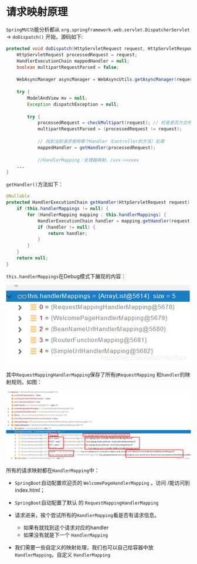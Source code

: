 # 请求映射原理

`SpringMVC功`能分析都从 `org.springframework.web.servlet.DispatcherServlet` -> `doDispatch()` 开始，源码如下:

```java
protected void doDispatch(HttpServletRequest request, HttpServletResponse response) throws Exception {
    HttpServletRequest processedRequest = request;
    HandlerExecutionChain mappedHandler = null;
    boolean multipartRequestParsed = false;

    WebAsyncManager asyncManager = WebAsyncUtils.getAsyncManager(request);

    try {
        ModelAndView mv = null;
        Exception dispatchException = null;

        try {
            processedRequest = checkMultipart(request); // 检查是否为文件上传请求
            multipartRequestParsed = (processedRequest != request);

            // 找到当前请求使用哪个Handler（Controller的方法）处理
            mappedHandler = getHandler(processedRequest);

            //HandlerMapping：处理器映射。/xxx->>xxxx
    ...
}
```

`getHandler()`方法如下：

```java
@Nullable
protected HandlerExecutionChain getHandler(HttpServletRequest request) throws Exception {
    if (this.handlerMappings != null) {
        for (HandlerMapping mapping : this.handlerMappings) {
            HandlerExecutionChain handler = mapping.getHandler(request);
            if (handler != null) {
                return handler;
            }
        }
    }
    return null;
}
```

`this.handlerMappings`在Debug模式下展现的内容：

![](../../doc/20210205005802305.png)

其中`RequestMappingHandlerMapping`保存了所有`@RequestMapping` 和`handler`的映射规则。如图：

![](../../doc/20210205005926474.png)

所有的请求映射都在`HandlerMapping`中：

- `SpringBoot`自动配置欢迎页的 `WelcomePageHandlerMapping` 。访问 /能访问到index.html；
- `SpringBoot`自动配置了默认 的 `RequestMappingHandlerMapping`
- 请求进来，挨个尝试所有的`HandlerMapping`看是否有请求信息。

  - 如果有就找到这个请求对应的handler
  - 如果没有就是下一个 `HandlerMapping`

- 我们需要一些自定义的映射处理，我们也可以自己给容器中放`HandlerMapping`。自定义 `HandlerMapping`